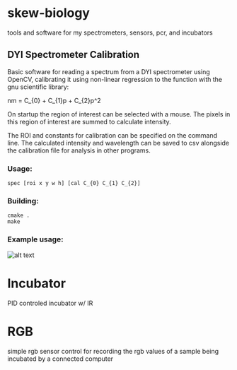 # skew-biology
tools and software for my spectrometers, sensors, pcr, and incubators

## DYI Spectrometer Calibration 
Basic software for reading a spectrum from a DYI spectrometer using OpenCV, 
calibrating it using non-linear regression to the function with the gnu scientific library:

   nm = C_{0} + C_{1}p + C_{2}p^2 

On startup the region of interest can be selected with a mouse. The pixels in this region of interest are summed to calculate intensity.

The ROI and constants for calibration can be specified on the command line. The calculated intensity and wavelength can be saved to csv alongside the calibration file for analysis in other programs.

### Usage: 
```spec [roi x y w h] [cal C_{0} C_{1} C_{2}]```

### Building:
```
cmake .
make
```

### Example usage:
![alt text](https://github.com/jkew/skew-biology/raw/master/spec-example.png "Example calibration and usage")




# Incubator
PID controled incubator w/ IR

# RGB
simple rgb sensor control for recording the rgb values of a sample 
being incubated by a connected computer

